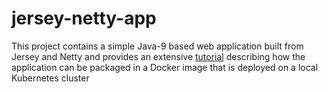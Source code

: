 # jersey-netty-app
This project contains a simple Java-9 based web application built from Jersey and Netty and provides 
an extensive [tutorial](Tutorial.md) describing how the application can be packaged in a Docker image that is 
deployed on a local Kubernetes cluster
